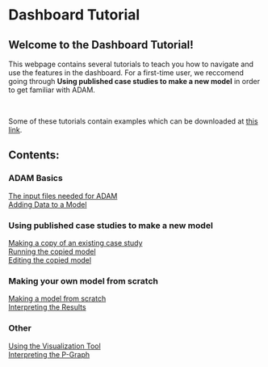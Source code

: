 <h1>Dashboard Tutorial</h1>

<h2>Welcome to the Dashboard Tutorial!</h2>

This webpage contains several tutorials to teach you how to navigate and use the features in the dashboard. For a first-time user, we reccomend going through **Using published case studies to make a new model** in order to get familiar with ADAM. 

<br>

<p>
    Some of these tutorials contain examples which can be downloaded at 
<a href="https://github.com/zavalab/ADAM_Documentation/tree/main/Downloadable_content">this link</a>.
</p>

<h2>Contents:</h2>

<h3>ADAM Basics</h3>
<a href="/ADAM_Documentation/input_files.html">The input files needed for ADAM</a>
<br>
<a href="/ADAM_Documentation/dashboard_input_data.html">Adding Data to a Model</a>
<h3>Using published case studies to make a new model</h3>
<a href="/ADAM_Documentation/dashboard_copy_model.html">Making a copy of an existing case study</a>
<br>
<a href="/ADAM_Documentation/dashboard_run_model.html">Running the copied model</a>
<br>
<a href="/ADAM_Documentation/dashboard_edit_model.html">Editing the copied model</a>
<h3>Making your own model from scratch</h3>
<a href="/ADAM_Documentation/dashboard_new_model.html">Making a model from scratch</a>
<br>
<a href="/ADAM_Documentation/dashboard_results.html">Interpreting the Results</a>
<h3>Other</h3>
<a href="/ADAM_Documentation/dashboard_vis_tool.html">Using the Visualization Tool</a>
<br>
<a href="/ADAM_Documentation/dashboard_p_graph.html">Interpreting the P-Graph</a>

<!--
<br>
<a href="prod_database.html">Using the Product Database - still in progress</a>
<br>
<a href="tech_database.html">Using the Technology Database - still in progress</a>
-->

